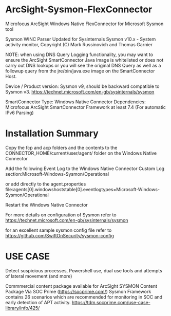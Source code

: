 # ArcSight-Sysmon-FlexConnector
Microfocus ArcSight Windows Native FlexConnector for Microsoft Sysmon tool

Sysmon WINC Parser
Updated for Sysinternals Sysmon v10.x - System activity monitor, Copyright (C) Mark Russinovich and Thomas Garnier

NOTE: when using DNS Query Logging functionality, you may want to ensure the ArcSight SmartConnector Java Image is whitelisted or does not carry out DNS lookups or you will see the original DNS Query as well as a followup query from the <ArcSight Connector>jre/bin/java.exe image on the SmartConnector Host.

Device / Product version: Sysmon v9, should be backward compatible to Sysmon v3.
https://technet.microsoft.com/en-gb/sysinternals/sysmon

SmartConnector Type: Windows Native Connector
Dependencies: Microfocus ArcSight SmartConnector Framework at least 7.4 (For automatic IPv6 Parsing)

# Installation Summary
Copy the fcp and acp folders and the contents to the CONNECTOR_HOME/current/user/agent/ folder on the Windows Native Connector

Add the following Event Log to the Windows Native Connector Custom Log section:Microsoft-Windows-Sysmon/Operational

or add directly to the agent.properties file:agents[0].windowshoststable[0].eventlogtypes=Microsoft-Windows-Sysmon/Operational 

Restart the Windows Native Connector

For more details on configuration of Sysmon refer to https://technet.microsoft.com/en-gb/sysinternals/sysmon

for an excellent sample sysmon config file refer to https://github.com/SwiftOnSecurity/sysmon-config

# USE CASE

Detect suspicious processes, Powershell use, dual use tools and attempts of lateral movement (and more)

Commmercial content package available for ArcSight SYSMON Content Package Via SOC Prime (https://socprime.com/)
Sysmon Framework contains 26 scenarios which are recommended for monitoring in SOC and early detection of APT activity.
https://tdm.socprime.com/use-case-library/info/425/
